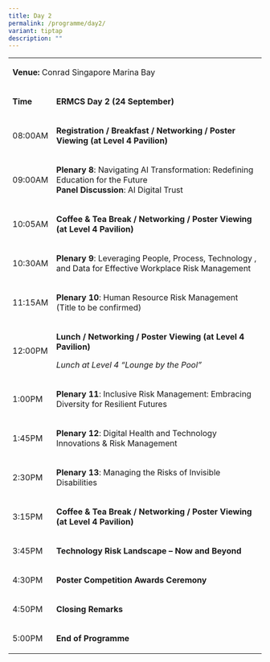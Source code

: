 ```yaml
---
title: Day 2
permalink: /programme/day2/
variant: tiptap
description: ""
---
```

<table style="minWidth: 50px">
<colgroup>
<col>
<col>
</colgroup>
<tbody>
<tr>
<td rowspan="1" colspan="2">
<p><strong>Venue: </strong>Conrad Singapore Marina Bay</p>
</td>
</tr>
<tr>
<td rowspan="1" colspan="1">
<p><strong>Time</strong>
</p>
</td>
<td rowspan="1" colspan="1">
<p><strong>ERMCS Day 2 (24 September)</strong>
</p>
</td>
</tr>
<tr>
<td rowspan="1" colspan="1">
<p>08:00AM</p>
</td>
<td rowspan="1" colspan="1">
<p><strong>Registration / Breakfast / Networking / Poster Viewing (at Level 4 Pavilion)</strong>
</p>
</td>
</tr>
<tr>
<td rowspan="1" colspan="1">
<p>09:00AM</p>
</td>
<td rowspan="1" colspan="1">
<p><strong>Plenary 8</strong>: Navigating AI Transformation: Redefining Education
for the Future
<br><strong>Panel Discussion</strong>: AI Digital Trust</p>
</td>
</tr>
<tr>
<td rowspan="1" colspan="1">
<p>10:05AM</p>
</td>
<td rowspan="1" colspan="1">
<p><strong>Coffee &amp; Tea Break / Networking / Poster Viewing (at Level 4 Pavilion)</strong>
</p>
</td>
</tr>
<tr>
<td rowspan="1" colspan="1">
<p>10:30AM</p>
</td>
<td rowspan="1" colspan="1">
<p><strong>Plenary 9</strong>: Leveraging People, Process, Technology , and
Data for Effective Workplace Risk Management</p>
</td>
</tr>
<tr>
<td rowspan="1" colspan="1">
<p>11:15AM</p>
</td>
<td rowspan="1" colspan="1">
<p><strong>Plenary 10</strong>: Human Resource Risk Management (Title to
be confirmed)</p>
</td>
</tr>
<tr>
<td rowspan="1" colspan="1">
<p>12:00PM</p>
</td>
<td rowspan="1" colspan="1">
<p><strong>Lunch / Networking / Poster Viewing (at Level 4 Pavilion)</strong>
</p>
<p></p>
<p><em>Lunch at Level 4 “Lounge by the Pool”</em>
</p>
</td>
</tr>
<tr>
<td rowspan="1" colspan="1">
<p>1:00PM</p>
</td>
<td rowspan="1" colspan="1">
<p><strong>Plenary 11</strong>: Inclusive Risk Management: Embracing Diversity
for Resilient Futures</p>
</td>
</tr>
<tr>
<td rowspan="1" colspan="1">
<p>1:45PM</p>
</td>
<td rowspan="1" colspan="1">
<p><strong>Plenary 12</strong>: Digital Health and Technology Innovations
&amp; Risk Management</p>
</td>
</tr>
<tr>
<td rowspan="1" colspan="1">
<p>2:30PM</p>
</td>
<td rowspan="1" colspan="1">
<p><strong>Plenary 13</strong>: Managing the Risks of Invisible Disabilities</p>
</td>
</tr>
<tr>
<td rowspan="1" colspan="1">
<p>3:15PM</p>
</td>
<td rowspan="1" colspan="1">
<p><strong>Coffee &amp; Tea Break / Networking / Poster Viewing (at Level 4 Pavilion)</strong>
</p>
</td>
</tr>
<tr>
<td rowspan="1" colspan="1">
<p>3:45PM</p>
</td>
<td rowspan="1" colspan="1">
<p><strong>Technology Risk Landscape – Now and Beyond</strong>
</p>
</td>
</tr>
<tr>
<td rowspan="1" colspan="1">
<p>4:30PM</p>
</td>
<td rowspan="1" colspan="1">
<p><strong>Poster Competition Awards Ceremony</strong>
</p>
</td>
</tr>
<tr>
<td rowspan="1" colspan="1">
<p>4:50PM</p>
</td>
<td rowspan="1" colspan="1">
<p><strong>Closing Remarks</strong>
<br>
</p>
</td>
</tr>
<tr>
<td rowspan="1" colspan="1">
<p>5:00PM</p>
</td>
<td rowspan="1" colspan="1">
<p><strong>End of Programme</strong>
</p>
</td>
</tr>
</tbody>
</table>
<p></p>